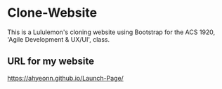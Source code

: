 # Clone-Website
This is a Lululemon's cloning website using Bootstrap for the ACS 1920, 'Agile Development & UX/UI', class.

## URL for my website
https://ahyeonn.github.io/Launch-Page/

